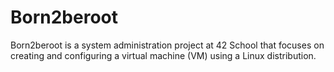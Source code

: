 # Born2beroot
Born2beroot is a system administration project at 42 School that focuses on creating and configuring a virtual machine (VM) using a Linux distribution.

